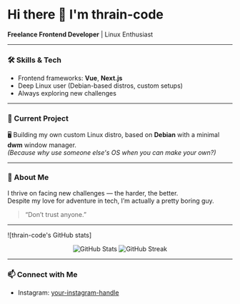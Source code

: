 # Hi there 👋 I'm thrain-code

**Freelance Frontend Developer** | Linux Enthusiast

---

### 🛠️ Skills & Tech

- Frontend frameworks: **Vue**, **Next.js**
- Deep Linux user (Debian-based distros, custom setups)
- Always exploring new challenges

---

### 🚀 Current Project

🖥️ Building my own custom Linux distro, based on **Debian** with a minimal **dwm** window manager.  
*(Because why use someone else's OS when you can make your own?)*

---

### 👤 About Me

I thrive on facing new challenges — the harder, the better.  
Despite my love for adventure in tech, I’m actually a pretty boring guy.  
> “Don’t trust anyone.”

---

![thrain-code's GitHub stats]

<div align="center">
  <img src="https://github-readme-stats.vercel.app/api?username=thrain-code&show_icons=true&theme=radical" alt="GitHub Stats" />
  <img src="https://github-readme-streak-stats.herokuapp.com/?user=thrain-code&theme=radical" alt="GitHub Streak" />
</div>

---

### 📫 Connect with Me

- Instagram: [your-instagram-handle](https://instagram.com/your-instagram-handle)
